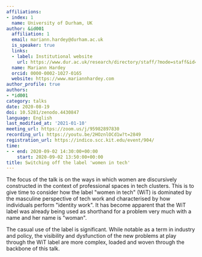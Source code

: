 ```yaml
---
affiliations:
- index: 1
  name: University of Durham, UK
author: &id001
  affiliation: 1
  email: mariann.hardey@durham.ac.uk
  is_speaker: true
  links:
  - label: Institutional website
    url: https://www.dur.ac.uk/research/directory/staff/?mode=staff&id=8641
  name: Mariann Hardey
  orcid: 0000-0002-1027-0165
  website: https://www.mariannhardey.com
author_profile: true
authors:
- *id001
category: talks
date: 2020-08-19
doi: 10.5281/zenodo.4430847
language: English
last_modified_at: '2021-01-10'
meeting_url: https://zoom.us/j/95982897830
recording_url: https://youtu.be/2HOznlOCd1w?t=2849
registration_url: https://indico.scc.kit.edu/event/904/
time:
- - end: 2020-09-02 14:30:00+00:00
    start: 2020-09-02 13:50:00+00:00
title: Switching off the label 'women in tech'
---
```


The focus of the talk is on the ways in which women are discursively constructed
in the context of professional spaces in tech clusters. This is to give time to
consider how the label "women in tech" (WiT) is dominated by the masculine
perspective of tech work and characterised by how individuals perform "identity
work". It has become apparent that the WiT label was already being used as
shorthand for a problem very much with a name and her name is "woman".

The casual use of the label is significant. While notable as a term in industry and
policy, the visibility and dysfunction of the new problems at play through the WiT
label are more complex, loaded and woven through the backbone of this talk.
